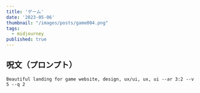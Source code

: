 ```yaml
---
title: 'ゲーム'
date: '2023-05-06'
thumbnail: "/images/posts/game004.png"
tags:
  - midjourney
published: true
---
```


## 呪文（プロンプト）
```
Beautiful landing for game website, design, ux/ui, ux, ui --ar 3:2 --v 5 --q 2
```